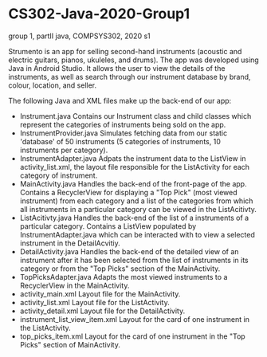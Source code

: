 # CS302-Java-2020-Group1
group 1, partII java, COMPSYS302, 2020 s1 

Strumento is an app for selling second-hand instruments (acoustic and electric guitars, pianos, ukuleles, and drums). The app was developed using Java in Android Studio. It allows the user to view the details of the instruments, as well as search through our instrument database by brand, colour, location, and seller.

The following Java and XML files make up the back-end of our app:
- Instrument.java
  Contains our Instrument class and child classes which represent the categories of instruments being sold on the app.
- InstrumentProvider.java
  Simulates fetching data from our static 'database' of 50 instruments (5 categories of instruments, 10 instruments per         category).
- InstrumentAdapter.java
  Adpats the instrument data to the ListView in activity_list.xml, the layout file responsible for the ListActivity for each category of         instrument.
- MainActivity.java
  Handles the back-end of the front-page of the app. Contains a RecyclerView for displaying a "Top Pick" (most viewed           instrument) from each category and a list of the categories from which all instruments in a particular category can be         viewed in the ListAcitivty.
- ListAcitivty.java
  Handles the back-end of the list of a instruments of a particular category. Contains a ListView populated by                   InstrumentAdapter.java which can be interacted with to view a selected instrument in the DetailAcvitiy.
- DetailActivity.java
  Handles the back-end of the detailed view of an instrument after it has been selected from the list of instruments in its     category or from the "Top Picks" section of the MainActivity.
- TopPicksAdapter.java
  Adapts the most viewed instruments to a RecyclerView in the MainActivity.
- activity_main.xml
  Layout file for the MainActivity.
- activity_list.xml
  Layout file for the ListActivity.
- activity_detail.xml
  Layout file for the DetailActivity.
- instrument_list_view_item.xml
  Layout for the card of one instrument in the ListActivity.
- top_picks_item.xml
  Layout for the card of one instrument in the "Top Picks" section of MainActivity.
  
